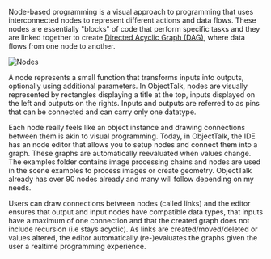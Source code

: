 Node-based programming is a visual approach to programming that uses
interconnected nodes to represent different actions and data flows.
These nodes are essentially "blocks" of code that perform specific tasks
and they are linked together to create
[Directed Acyclic Graph (DAG)](https://en.wikipedia.org/wiki/Directed_acyclic_graph),
where data flows from one node to another.

![Nodes](img/nodes.png#center)

A node represents a small function that transforms inputs into outputs,
optionally using additional parameters. In ObjectTalk, nodes are visually represented
by rectangles displaying a title at the top, inputs displayed on the left and
outputs on the rights. Inputs and outputs are referred to as pins that can be connected
and can carry only one datatype.

Each node really feels like an object instance and drawing connections
between them is akin to visual programming. Today, in ObjectTalk, the
IDE has an node editor that allows you to setup nodes and connect them
into a graph. These graphs are automatically reevaluated when values
change. The examples folder contains image processing chains and nodes
are used in the scene examples to process images or create geometry.
ObjectTalk already has over 90 nodes already and many will follow
depending on my needs.

Users can draw connections between nodes (called links) and the editor ensures
that output and input nodes have compatible data types, that inputs have a maximum
of one connection and that the created graph does not include recursion (i.e
stays acyclic). As links are created/moved/deleted or values altered, the editor
automatically (re-)evaluates the graphs given the user a realtime programming
experience.
